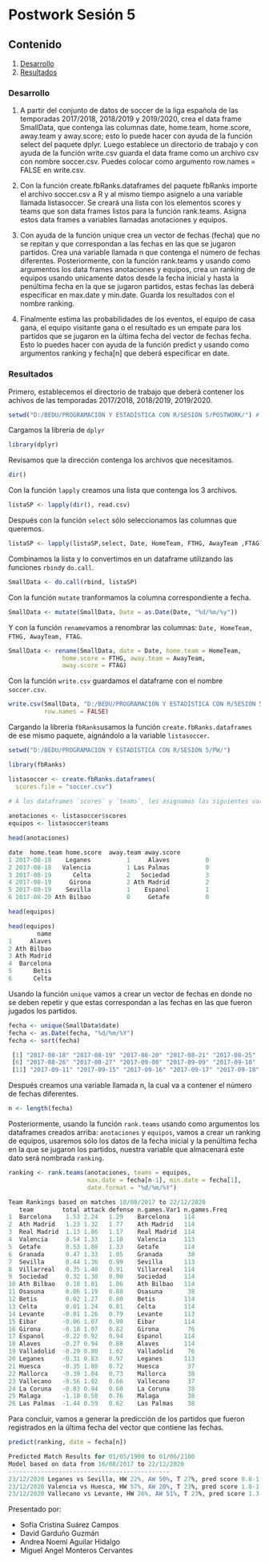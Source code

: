 # Postwork Sesión 5

## Contenido
1. [Desarrollo](#desarrollo)
2. [Resultados](#resultados)

### Desarrollo

1. A partir del conjunto de datos de soccer de la liga española de las temporadas 2017/2018, 2018/2019 y 2019/2020, crea el data frame SmallData, que contenga las columnas date, home.team, home.score, away.team y away.score; esto lo puede hacer con ayuda de la función select del paquete dplyr. Luego establece un directorio de trabajo y con ayuda de la función write.csv guarda el data frame como un archivo csv con nombre soccer.csv. Puedes colocar como argumento row.names = FALSE en write.csv.

2. Con la función create.fbRanks.dataframes del paquete fbRanks importe el archivo soccer.csv a R y al mismo tiempo asignelo a una variable llamada listasoccer. Se creará una lista con los elementos scores y teams que son data frames listos para la función rank.teams. Asigna estos data frames a variables llamadas anotaciones y equipos.

3. Con ayuda de la función unique crea un vector de fechas (fecha) que no se repitan y que correspondan a las fechas en las que se jugaron partidos. Crea una variable llamada n que contenga el número de fechas diferentes. Posteriormente, con la función rank.teams y usando como argumentos los data frames anotaciones y equipos, crea un ranking de equipos usando unicamente datos desde la fecha inicial y hasta la penúltima fecha en la que se jugaron partidos, estas fechas las deberá especificar en max.date y min.date. Guarda los resultados con el nombre ranking.

4. Finalmente estima las probabilidades de los eventos, el equipo de casa gana, el equipo visitante gana o el resultado es un empate para los partidos que se jugaron en la última fecha del vector de fechas fecha. Esto lo puedes hacer con ayuda de la función predict y usando como argumentos ranking y fecha[n] que deberá especificar en date.

### Resultados

Primero, establecemos el directorio de trabajo que deberá contener los achivos de las temporadas 2017/2018, 2018/2019, 2019/2020.
```R
setwd("D:/BEDU/PROGRAMACIÓN Y ESTADÍSTICA CON R/SESIÓN 5/POSTWORK/") # La dirección depende de cada uno
```
Cargamos la libreria de `dplyr`
```R
library(dplyr)
```

Revisamos que la dirección contenga los archivos que necesitamos.
```R
dir()
```

Con la función `lapply` creamos una lista que contenga los 3 archivos.
```R
listaSP <- lapply(dir(), read.csv)
```
Después con la función `select` sólo seleccionamos las columnas que queremos.
```R
listaSP <- lapply(listaSP,select, Date, HomeTeam, FTHG, AwayTeam ,FTAG)
```
Combinamos la lista y lo convertimos en un dataframe utilizando las funciones `rbind`y `do.call`.
```R
SmallData <- do.call(rbind, listaSP)
```
Con la función `mutate` tranformamos la columna correspondiente a fecha.
```R
SmallData <- mutate(SmallData, Date = as.Date(Date, "%d/%m/%y"))
```
Y con la función `rename`vamos a renombrar las columnas: `Date, HomeTeam, FTHG, AwayTeam, FTAG`.
```R
SmallData <- rename(SmallData, date = Date, home.team = HomeTeam, 
               home.score = FTHG, away.team = AwayTeam, 
               away.score = FTAG)
```
Con la función `write.csv` guardamos el dataframe con el nombre `soccer.csv`.
```R
write.csv(SmallData, "D:/BEDU/PROGRAMACIÓN Y ESTADÍSTICA CON R/SESIÓN 5/PW/soccer.csv", 
          row.names = FALSE)
```
Cargando la libreria `fbRanks`usamos la función `create.fbRanks.dataframes` de ese mismo paquete,
aignándolo a la variable `listasoccer`. 
```R
setwd("D:/BEDU/PROGRAMACIÓN Y ESTADÍSTICA CON R/SESIÓN 5/PW/")

library(fbRanks)

listasoccer <- create.fbRanks.dataframes(
  scores.file = "soccer.csv")
  
# A los dataframes `scores` y `teams`, les asignamos las siguientes variables 

anotaciones <- listasoccer$scores
equipos <- listasoccer$teams

```
```R
head(anotaciones)

date  home.team home.score  away.team away.score
1 2017-08-18    Leganes          1     Alaves          0
2 2017-08-18   Valencia          1 Las Palmas          0
3 2017-08-19      Celta          2   Sociedad          3
4 2017-08-19     Girona          2 Ath Madrid          2
5 2017-08-19    Sevilla          1    Espanol          1
6 2017-08-20 Ath Bilbao          0     Getafe          0

head(equipos)

head(equipos)
        name
1     Alaves
2 Ath Bilbao
3 Ath Madrid
4  Barcelona
5      Betis
6      Celta
```

Usando la función `unique` vamos a crear un vector de fechas en donde no se deben repetir y que estas
correspondan a las fechas en las que fueron jugados los partidos.
```R
fecha <- unique(SmallData$date)
fecha <- as.Date(fecha, "%d/%m/%Y")
fecha <- sort(fecha)
```
```R
 [1] "2017-08-18" "2017-08-19" "2017-08-20" "2017-08-21" "2017-08-25"
 [6] "2017-08-26" "2017-08-27" "2017-09-08" "2017-09-09" "2017-09-10"
 [11] "2017-09-11" "2017-09-15" "2017-09-16" "2017-09-17" "2017-09-18"
```
Después creamos una variable llamada n, la cual va a contener el número de fechas diferentes.
```R
n <- length(fecha)
```

Posteriormente, usando la función `rank.teams` usando como argumentos los dataframes creados arriba: 
`anotaciones` y `equipos`, vamos a crear un ranking de equipos, usaremos sólo los datos de la fecha 
inicial y la penúltima fecha en la que se jugaron los partidos, nuestra variable que almacenará este 
dato será nombrada `ranking`. 
```R
ranking <- rank.teams(anotaciones, teams = equipos, 
                      max.date = fecha[n-1], min.date = fecha[1], 
                      date.format = "%d/%m/%Y")
```

```R
Team Rankings based on matches 18/08/2017 to 22/12/2020
   team        total attack defense n.games.Var1 n.games.Freq
1  Barcelona    1.53 2.24   1.29    Barcelona    114         
2  Ath Madrid   1.23 1.32   1.77    Ath Madrid   114         
3  Real Madrid  1.13 1.86   1.17    Real Madrid  114         
4  Valencia     0.54 1.33   1.10    Valencia     113         
5  Getafe       0.53 1.08   1.33    Getafe       114         
6  Granada      0.47 1.33   1.05    Granada       38         
7  Sevilla      0.44 1.36   0.99    Sevilla      113         
8  Villarreal   0.35 1.40   0.91    Villarreal   114         
9  Sociedad     0.32 1.38   0.90    Sociedad     114         
10 Ath Bilbao   0.10 1.01   1.06    Ath Bilbao   114         
11 Osasuna      0.06 1.19   0.88    Osasuna       38         
12 Betis        0.02 1.27   0.80    Betis        114         
13 Celta        0.01 1.24   0.81    Celta        114         
14 Levante     -0.01 1.26   0.79    Levante      113         
15 Eibar       -0.06 1.07   0.90    Eibar        114         
16 Girona      -0.18 1.07   0.82    Girona        76         
17 Espanol     -0.22 0.92   0.94    Espanol      114         
18 Alaves      -0.27 0.94   0.88    Alaves       114         
19 Valladolid  -0.29 0.80   1.02    Valladolid    76         
20 Leganes     -0.31 0.83   0.97    Leganes      113         
21 Huesca      -0.35 1.08   0.72    Huesca        37         
22 Mallorca    -0.39 1.04   0.73    Mallorca      38         
23 Vallecano   -0.56 1.02   0.66    Vallecano     37         
24 La Coruna   -0.83 0.94   0.60    La Coruna     38         
25 Malaga      -1.18 0.58   0.76    Malaga        38         
26 Las Palmas  -1.44 0.59   0.62    Las Palmas    38
```

Para concluir, vamos a generar la predicción de los partidos que fueron registrados en la última fecha del vector que contiene las fechas. 
```R
predict(ranking, date = fecha[n])
```
```R
Predicted Match Results for 01/05/1900 to 01/06/2100
Model based on data from 18/08/2017 to 22/12/2020
---------------------------------------------
23/12/2020 Leganes vs Sevilla, HW 22%, AW 50%, T 27%, pred score 0.8-1.4  actual: T (1-1)
23/12/2020 Valencia vs Huesca, HW 57%, AW 20%, T 23%, pred score 1.8-1  actual: HW (2-1)
23/12/2020 Vallecano vs Levante, HW 26%, AW 51%, T 23%, pred score 1.3-1.9  actual: HW (2-1)
```
Presentado por: 

* Sofía Cristina Suárez Campos
* David Garduño Guzmán
* Andrea Noemi Aguilar Hidalgo
* Miguel Angel Monteros Cervantes
